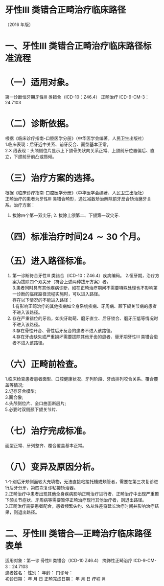 # 牙性III 类错合正畸治疗临床路径  
（2016 年版）  
# 一、牙性III 类错合正畸治疗临床路径标准流程  
# （一）适用对象。  
第一诊断恒牙期牙性III 类错合（ICD-10：Z46.4） 正畸治疗 ICD-9-CM-3：24.7103  
# （二）诊断依据。  
根据《临床诊疗指南-口腔医学分册》（中华医学会编著，人民卫生出版社）  
1.临床表现：后牙近中关系、前牙反合、面型基本正常。  
2.X 线表现：头颅侧位片显示上下颌骨矢状向关系正常、上颌前牙位置偏后、直立，下颌前牙前凸或唇倾。  
# （三）治疗方案的选择。  
根据《临床诊疗指南-口腔医学分册》（中华医学会编著，人民卫生出版社）  
正畸治疗的患者为牙性III 类错合畸形，通过减数矫治解除前牙反合矫治磨牙关系。治疗方案：  
1. 拔除四个第一双尖牙; 2. 拔除上颌第二、下颌第一双尖牙.  
# （四）标准治疗时间$\pmb{24{\sim}30}$ 个月。  
# （五）进入路径标准。  
1. 第一诊断符合牙性III 类错合（ICD-10：Z46.4）疾病编码。 2.恒牙期，治疗方案为拔除四个双尖牙（符合上述两种拔牙方案）者。  
3.患者同时具有其他疾病诊断，如在正畸治疗期间不需要特殊处理也不影响第一诊断的临床路径流程实施时，可以进入路径。  
存在以下情况的不能进入路径：  
1.有影响正畸治疗的其他疾病如全身系统疾病、牙周病、颞下颌关节病的患者不进入该路径。  
2. 存在严重错位的牙齿，如尖牙助萌、磨牙直立、后牙锁合、磨牙压低等情况时不进入该路径。  
3.存在骨性开合、骨性后牙反合的患者不进入该路径。  
4.存在牙齿缺失或严重损坏需要拔除其他牙齿的患者、替牙期牙性III 类错合患者不进入该路径。  
# （六）正畸前检查。  
1.临床检查患者患者面型、口腔健康状况、牙列阶段、牙齿排列咬合关系、覆合覆盖等情况;  
2.记存牙合模型;  
3.面合像;  
4.头颅侧位片、全口曲面断层片;  
5.必要时双侧颞下颌关节片.  
# （七）治疗完成标准。  
面型正常、牙列整齐、覆合覆盖基本正常。  
# （八）变异及原因分析。  
1.个别后牙颊侧面较大充填物，无法直接粘接托槽或颊管者，需要在第三次复诊进行后牙分牙，第四次复诊粘接矫治器。  
2.正畸治疗中患者出现其他全身疾病影响正畸治疗进行者、正畸治疗中出现严重颞下颌关节症状、牙周病等需要暂停正畸治疗现行其他治疗者，则退出路径。  
3.正畸治疗需要患者配合，患者频繁失约、依从性差将延长治疗时间并影响治疗结果，则退出路径。  
# 二、牙性III 类错合—正畸治疗临床路径表单  
适用对象：第一诊 骨性II 类错合（ICD-10 Z46.4） 掩饰性正畸治疗 ICD-9-CM-3：24.7103  
患者姓名：               性别：    年龄：      门诊号：  
初诊日期：     年 月 日     正畸完成日期：     年 月 日      疗程    月  
